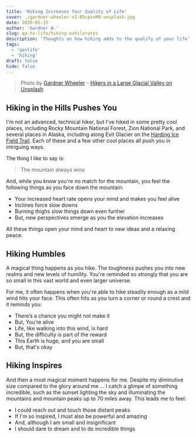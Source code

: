 ```yaml
---
title: 'Hiking Increases Your Quality of Life'
cover: ./gardner-wheeler-xI-B5cpinM8-unsplash.jpg
date: 2020-05-15
author: 'Gardner W.'
slug: qa-to-life/hiking-exhilarates
description: 'Thoughts on how hiking adds to the qualify of your life'
tags:
  - 'qa>life'
  - 'hiking'
draft: false
hide: false
---
```


> Photo by [Gardner Wheeler](https://unsplash.com/@gxwheel152) - [Hikers in a Large Glacial Valley on Unsplash](https://unsplash.com/photos/xI-B5cpinM8)

## Hiking in the Hills Pushes You

I'm not an advanced, technical hiker, but I've hiked in some pretty cool places, including Rocky Mountain National Forest, Zion National Park, and several places in Alaska, including along Exit Glacier on the [Harding Ice Field Trail](https://www.nps.gov/thingstodo/hike-the-harding-icefield-trail.htm). Each of these and a few other cool places all push you in intriguing ways.

The thing I like to say is:

> The mountain always wins

And, while you know you're no match for the mountain, you feel the following things as you face down the mountain:

- Your increased heart rate opens your mind and makes you feel alive
- Inclines force slow downs
- Burning thighs slow things down even further
- But, new perspectives emerge as you the elevation increases

All these things open your mind and heart to new ideas and a relaxing peace.

## Hiking Humbles

A magical thing happens as you hike. The toughness pushes you into new realms and new levels of humility. You're reminded so strongly that you are so small in this vast world and even larger universe.

For me, it often happens when you're able to hike steadily enough as a mild wind hits your face. This often hits as you turn a corner or round a crest and it reminds you:

- There’s a chance you might not make it
- But, You’re alive
- Life, like walking into this wind, is hard
- But, the difficulty is part of the reward
- This Earth is huge, and you are small
- But, that's okay

## Hiking Inspires

And then a most magical moment happens for me. Despite my diminutive size compared to the glory around me ... I catch a glimpe of something incredible, such as the sunset lighting the sky and illuminating the mountains and mountain peaks up to 70 miles away. This leads me to feel:

- I could reach out and touch those distant peaks
- If I'm so inspired, I must also be powerful and amazing
- And, although I am small and insignificant
- I should dare to dream and to do incredible things
